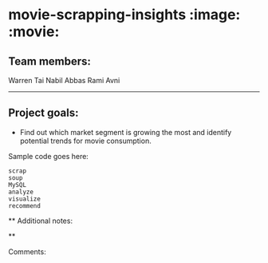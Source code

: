 # movie-scrapping-insights :image: :movie:

## Team members:
Warren Tai
Nabil Abbas
Rami Avni

***

## Project goals:
* Find out which market segment is growing the most and identify potential trends for movie consumption.

Sample code goes here:
```
scrap
soup
MySQL
analyze
visualize
recommend

```
** Additional notes:

**

Comments:
